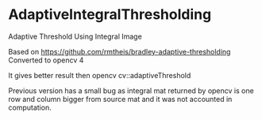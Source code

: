 # AdaptiveIntegralThresholding
Adaptive Threshold Using Integral Image

Based on https://github.com/rmtheis/bradley-adaptive-thresholding
Converted to opencv 4

It gives better result then opencv cv::adaptiveThreshold

Previous version has a small bug as integral mat returned by opencv is one row and column bigger from source mat and it was not accounted in computation.
